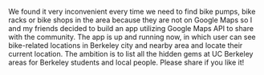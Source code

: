We found it very inconvenient every time we need to find bike pumps, bike racks or bike shops in the area because they are not on Google Maps so I and my friends decided to build an app utilizing Google Maps API to share with the community. The app is up and running now, in which user can see bike-related locations in Berkeley city and nearby area and locate their current location. The ambition is to list all the hidden gems at UC Berkeley areas for Berkeley students and local people. Please share if you like it!
